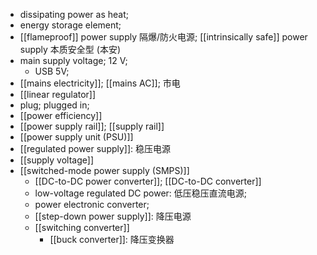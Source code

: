 - dissipating power as heat; 
- energy storage element; 
- [[flameproof]] power supply 隔爆/防火电源; [[intrinsically safe]] power supply 本质安全型 (本安) 
- main supply voltage; 12 V; 
    - USB 5V;
- [[mains electricity]]; [[mains AC]]; 市电
- [[linear regulator]]
- plug; plugged in;
- [[power efficiency]]
- [[power supply rail]]; [[supply rail]]
- [[power supply unit (PSU)]]
- [[regulated power supply]]: 稳压电源
- [[supply voltage]]
- [[switched-mode power supply (SMPS)]]
    - [[DC-to-DC power converter]]; [[DC-to-DC converter]]
    - low-voltage regulated DC power: 低压稳压直流电源; 
    - power electronic converter; 
    - [[step-down power supply]]: 降压电源
    - [[switching converter]]
        - [[buck converter]]: 降压变换器
